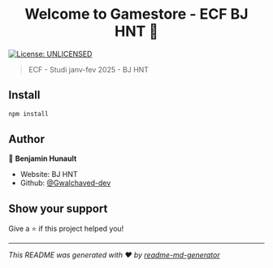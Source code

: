 <h1 align="center">Welcome to Gamestore - ECF BJ HNT 👋</h1>
<p>
  <a href="#" target="_blank">
    <img alt="License: UNLICENSED" src="https://img.shields.io/badge/License-UNLICENSED-yellow.svg" />
  </a>
</p>

> ECF - Studi janv-fev 2025 - BJ HNT

## Install

```sh
npm install
```

## Author

👤 **Benjamin Hunault**

* Website: BJ HNT
* Github: [@Gwalchaved-dev](https://github.com/Gwalchaved-dev)

## Show your support

Give a ⭐️ if this project helped you!

***
_This README was generated with ❤️ by [readme-md-generator](https://github.com/kefranabg/readme-md-generator)_